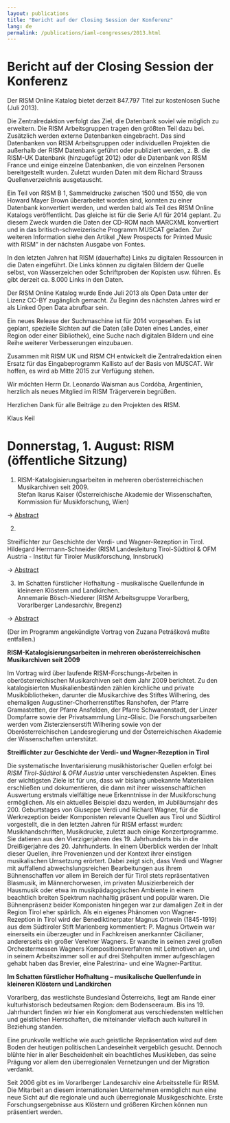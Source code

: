 ```yaml
---
layout: publications
title: "Bericht auf der Closing Session der Konferenz"
lang: de
permalink: /publications/iaml-congresses/2013.html
---
```


# Bericht auf der Closing Session der Konferenz 

Der RISM Online Katalog bietet derzeit 847.797 Titel zur kostenlosen Suche (Juli 2013).

Die Zentralredaktion verfolgt das Ziel, die Datenbank soviel wie möglich zu erweitern. Die RISM Arbeitsgruppen tragen den größten Teil dazu bei. Zusätzlich werden externe Datenbanken eingebracht. Das sind Datenbanken von RISM Arbeitsgruppen oder individuellen Projekten die außerhalb der RISM Datenbank geführt oder publiziert werden, z. B. die RISM-UK Datenbank (hinzugefügt 2012) oder die Datenbank von RISM France und einige einzelne Datenbanken, die von einzelnen Personen bereitgestellt wurden. Zuletzt wurden Daten mit dem Richard Strauss Quellenverzeichnis ausgetauscht.

Ein Teil von RISM B 1, Sammeldrucke zwischen 1500 und 1550, die von Howard Mayer Brown überarbeitet worden sind, konnten zu einer Datenbank konvertiert werden, und werden bald als Teil des RISM Online Katalogs veröffentlicht. Das gleiche ist für die Serie A/I für 2014 geplant. Zu diesem Zweck wurden die Daten der CD-ROM nach MARCXML konvertiert und in das britisch-schweizerische Programm MUSCAT geladen. Zur weiteren Information siehe den Artikel „New Prospects for Printed Music with RISM“ in der nächsten Ausgabe von Fontes.

In den letzten Jahren hat RISM (dauerhafte) Links zu digitalen Ressourcen in die Daten eingeführt. Die Links können zu digitalen Bildern der Quelle selbst, von Wasserzeichen oder Schriftproben der Kopisten usw. führen. Es gibt derzeit ca. 8.000 Links in den Daten.

Der RISM Online Katalog wurde Ende Juli 2013 als Open Data unter der Lizenz CC-BY zugänglich gemacht. Zu Beginn des nächsten Jahres wird er als Linked Open Data abrufbar sein.

Ein neues Release der Suchmaschine ist für 2014 vorgesehen. Es ist geplant, spezielle Sichten auf die Daten (alle Daten eines Landes, einer Region oder einer Bibliothek), eine Suche nach digitalen Bildern und eine Reihe weiterer Verbesserungen einzubauen.

Zusammen mit RISM UK und RISM CH entwickelt die Zentralredaktion einen Ersatz für das Eingabeprogramm Kallisto auf der Basis von MUSCAT. Wir hoffen, es wird ab Mitte 2015 zur Verfügung stehen.

Wir möchten Herrn Dr. Leonardo Waisman aus Cordóba, Argentinien, herzlich als neues Mitglied im RISM Trägerverein begrüßen.

Herzlichen Dank für alle Beiträge zu den Projekten des RISM.



Klaus Keil

# Donnerstag, 1. August: RISM (öffentliche Sitzung)

1. RISM-Katalogisierungsarbeiten in mehreren oberösterreichischen Musikarchiven seit 2009.  
Stefan Ikarus Kaiser (Österreichische Akademie der Wissenschaften, Kommission für Musikforschung, Wien)  
 

→ [Abstract](#c2649)

 
2.  

Streiflichter zur Geschichte der Verdi- und Wagner-Rezeption in Tirol. Hildegard Herrmann-Schneider (RISM Landesleitung Tirol-Südtirol & OFM Austria - Institut für Tiroler Musikforschung, Innsbruck)

→ [Abstract](#c2560)

3. Im Schatten fürstlicher Hofhaltung - musikalische Quellenfunde in kleineren Klöstern und Landkirchen.   
Annemarie Bösch-Niederer (RISM Arbeitsgruppe Vorarlberg, Vorarlberger Landesarchiv, Bregenz)  
 

→ [Abstract](#c2561)

(Der im Programm angekündigte Vortrag von Zuzana Petrášková mußte entfallen.)





**RISM-Katalogisierungsarbeiten in mehreren oberösterreichischen Musikarchiven seit 2009**

Im Vortrag wird über laufende RISM-Forschungs-Arbeiten in oberösterreichischen Musikarchiven seit dem Jahr 2009 berichtet. Zu den katalogisierten Musikalienbeständen zählen kirchliche und private Musikbibliotheken, darunter die Musikarchive des Stiftes Wilhering, des ehemaligen Augustiner-Chorherrenstiftes Ranshofen, der Pfarre Gramastetten, der Pfarre Ansfelden, der Pfarre Schwanenstadt, der Linzer Dompfarre sowie der Privatsammlung Linz-Glisic. Die Forschungsarbeiten werden vom Zisterzienserstift Wilhering sowie von der Oberösterreichischen Landesregierung und der Österreichischen Akademie der Wissenschaften unterstützt.

**Streiflichter zur Geschichte der Verdi- und Wagner-Rezeption in Tirol**

Die systematische Inventarisierung musikhistorischer Quellen erfolgt bei _RISM Tirol-Südtirol_ & _OFM Austria_ unter verschiedensten Aspekten. Eines der wichtigsten Ziele ist für uns, dass wir bislang unbekannte Materialien erschließen und dokumentieren, die dann mit ihrer wissenschaftlichen Auswertung erstmals vielfältige neue Erkenntnisse in der Musikforschung ermöglichen. Als ein aktuelles Beispiel dazu werden, im Jubiläumsjahr des 200. Geburtstages von Giuseppe Verdi und Richard Wagner, für die Werkrezeption beider Komponisten relevante Quellen aus Tirol und Südtirol vorgestellt, die in den letzten Jahren für RISM erfasst wurden: Musikhandschriften, Musikdrucke, zuletzt auch einige Konzertprogramme. Sie datieren aus den Vierzigerjahren des 19. Jahrhunderts bis in die Dreißigerjahre des 20. Jahrhunderts. In einem Überblick werden der Inhalt dieser Quellen, ihre Provenienzen und der Kontext ihrer einstigen musikalischen Umsetzung erörtert. Dabei zeigt sich, dass Verdi und Wagner mit auffallend abwechslungsreichen Bearbeitungen aus ihrem Bühnenschaffen vor allem im Bereich der für Tirol stets repräsentativen Blasmusik, im Männerchorwesen, im privaten Musizierbereich der Hausmusik oder etwa im musikpädagogischen Ambiente in einem beachtlich breiten Spektrum nachhaltig präsent und populär waren. Die Bühnenpräsenz beider Komponisten hingegen war zur damaligen Zeit in der Region Tirol eher spärlich. Als ein eigenes Phänomen von Wagner-Rezeption in Tirol wird der Benediktinerpater Magnus Ortwein (1845-1919) aus dem Südtiroler Stift Marienberg kommentiert: P. Magnus Ortwein war einerseits ein überzeugter und in Fachkreisen anerkannter Cäcilianer, andererseits ein großer Verehrer Wagners. Er wandte in seinen zwei großen Orchestermessen Wagners Kompositionsverfahren mit Leitmotiven an, und in seinem Arbeitszimmer soll er auf drei Stehpulten immer aufgeschlagen gehabt haben das Brevier, eine Palestrina- und eine Wagner-Partitur.

**Im Schatten fürstlicher Hofhaltung – musikalische Quellenfunde in kleineren Klöstern und Landkirchen**

Vorarlberg, das westlichste Bundesland Österreichs, liegt am Rande einer kulturhistorisch bedeutsamen Region: dem Bodenseeraum. Bis ins 19. Jahrhundert finden wir hier ein Konglomerat aus verschiedensten weltlichen und geistlichen Herrschaften, die miteinander vielfach auch kulturell in Beziehung standen.

Eine prunkvolle weltliche wie auch geistliche Repräsentation wird auf dem Boden der heutigen politischen Landeseinheit vergeblich gesucht. Dennoch blühte hier in aller Bescheidenheit ein beachtliches Musikleben, das seine Prägung vor allem den überregionalen Vernetzungen und der Migration verdankt.

Seit 2006 gibt es im Vorarlberger Landesarchiv eine Arbeitsstelle für RISM. Die Mitarbeit an diesem internationalen Unternehmen ermöglicht nun eine neue Sicht auf die regionale und auch überregionale Musikgeschichte. Erste Forschungsergebnisse aus Klöstern und größeren Kirchen können nun präsentiert werden.